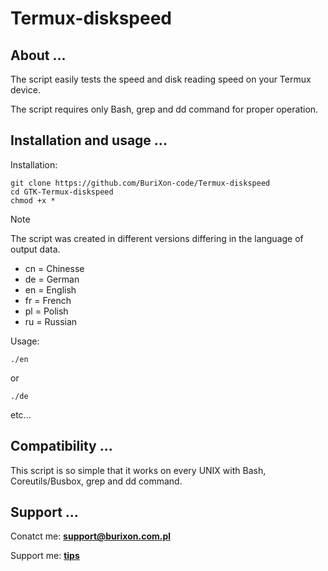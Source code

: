 # Termux-diskspeed

## About ...

The script easily tests the speed and disk reading speed on your Termux device.

The script requires only Bash, grep and dd command for proper operation.

## Installation and usage ...

Installation:

```
git clone https://github.com/BuriXon-code/Termux-diskspeed
cd GTK-Termux-diskspeed
chmod +x *
```

>[!NOTE]
> The script was created in different versions differing in the language of output data.
> + cn = Chinesse
> + de = German
> + en = English
> + fr = French
> + pl = Polish
> + ru = Russian

Usage:

```
./en
```
or
```
./de
```
etc...


## Compatibility ...

This script is so simple that it works on every UNIX with Bash, Coreutils/Busbox, grep and dd command.

## Support ...

Conatct me: **support@burixon.com.pl**

Support me: **[tips](https://burixon.com.pl/donate/)**
